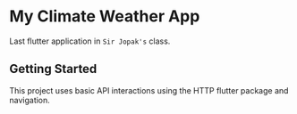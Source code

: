 # My Climate Weather App

Last flutter application in `Sir Jopak's` class.

## Getting Started

This project uses basic API interactions using the HTTP flutter package and navigation.
